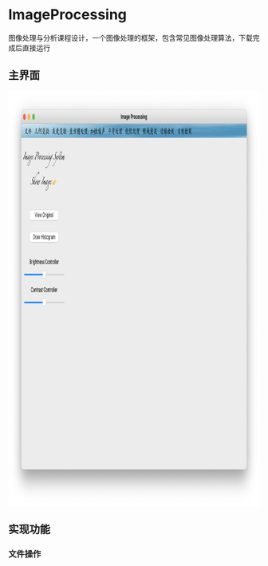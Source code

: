 # ImageProcessing
图像处理与分析课程设计，一个图像处理的框架，包含常见图像处理算法，下载完成后直接运行
## 主界面
<img src="test/主界面.png" width = "1098" height = "833" alt="" align=center />

## 实现功能
### 文件操作
